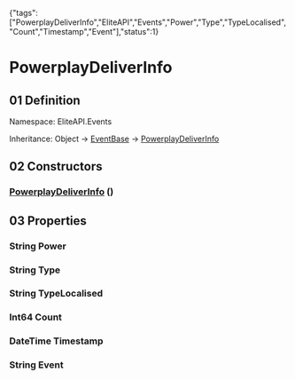 {"tags":["PowerplayDeliverInfo","EliteAPI","Events","Power","Type","TypeLocalised","Count","Timestamp","Event"],"status":1}

# PowerplayDeliverInfo

## 01 Definition

Namespace: <span class='code'>EliteAPI.Events</span>

Inheritance: <span class='code'>Object</span> → <span class='code'>[EventBase](../../EliteAPI/Events/EventBase.html)</span> → <span class='code'>[PowerplayDeliverInfo](../../EliteAPI/Events/PowerplayDeliverInfo.html)</span>

## 02 Constructors

### <span class='code'>[PowerplayDeliverInfo](../../EliteAPI/Events/PowerplayDeliverInfo.html)</span> ()

## 03 Properties

### <span class='code'>String</span> Power

### <span class='code'>String</span> Type

### <span class='code'>String</span> TypeLocalised

### <span class='code'>Int64</span> Count

### <span class='code'>DateTime</span> Timestamp

### <span class='code'>String</span> Event

